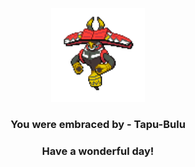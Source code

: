 <p align="center">
    <img src="https://raw.githubusercontent.com/PokeAPI/sprites/master/sprites/pokemon/787.png" width="150" height="150">
</p>
<h3 align="center">You were embraced by - <b>Tapu-Bulu</b></h3>
<h3 align="center">Have a wonderful day!</h3>
